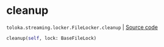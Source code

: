 # cleanup
`toloka.streaming.locker.FileLocker.cleanup` | [Source code](https://github.com/Toloka/toloka-kit/blob/v1.0.1/src/streaming/locker.py#L107)

```python
cleanup(self, lock: BaseFileLock)
```

